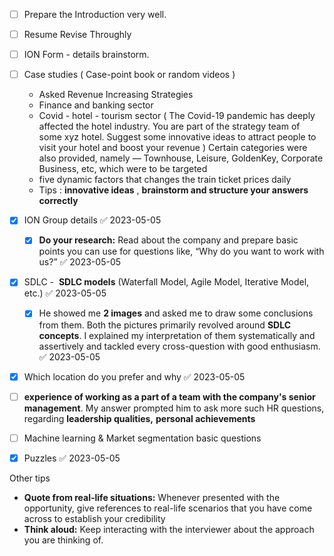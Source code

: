
- [ ] Prepare the Introduction very well. 
- [ ] Resume Revise Throughly
- [ ] ION Form - details brainstorm.
- [ ] Case studies ( Case-point book or random videos )
	- Asked Revenue Increasing Strategies 
	- Finance and banking sector
	- Covid - hotel - tourism sector ( The Covid-19 pandemic has deeply affected the hotel industry. You are part of the strategy team of some xyz hotel. Suggest some innovative ideas to attract people to visit your hotel and boost your revenue ) Certain categories were also provided, namely — Townhouse, Leisure, GoldenKey, Corporate Business, etc, which were to be targeted
	- five dynamic factors that changes the train ticket prices daily
	- Tips : **innovative ideas** , **brainstorm and structure your answers correctly**
- [x] ION Group details ✅ 2023-05-05
	- [x] **Do your research:** Read about the company and prepare basic points you can use for questions like, “Why do you want to work with us?” ✅ 2023-05-05
- [x] SDLC -  **SDLC models** (Waterfall Model, Agile Model, Iterative Model, etc.) ✅ 2023-05-05
	- [x] He showed me **2 images** and asked me to draw some conclusions from them. Both the pictures primarily revolved around **SDLC concepts**. I explained my interpretation of them systematically and assertively and tackled every cross-question with good enthusiasm. ✅ 2023-05-05
- [x] Which location do you prefer and why ✅ 2023-05-05
- [ ] **experience of working as a part of a team with the company's senior management**. My answer prompted him to ask more such HR questions, regarding **leadership qualities,** **personal achievements**
- [ ] Machine learning & Market segmentation basic questions 
- [x] Puzzles ✅ 2023-05-05


Other tips 

- **Quote from real-life situations:** Whenever presented with the opportunity, give references to real-life scenarios that you have come across to establish your credibility
- **Think aloud:** Keep interacting with the interviewer about the approach you are thinking of.
